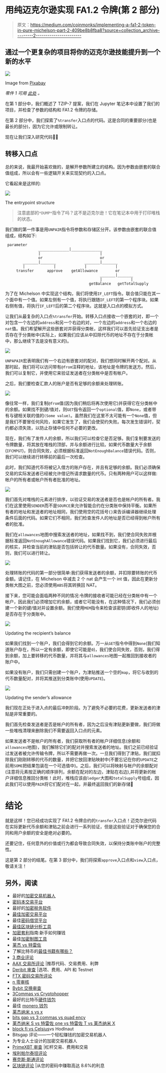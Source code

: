 # 用纯迈克尔逊实现 FA1.2 令牌(第 2 部分)

> 原文：<https://medium.com/coinmonks/implementing-a-fa1-2-token-in-pure-michelson-part-2-409be8b8fba8?source=collection_archive---------2----------------------->

## 通过一个更复杂的项目将你的迈克尔逊技能提升到一个新的水平

![](img/7b7b9ede0fac78e2e01086360a9b2923.png)

Image from [Pixabay](https://pixabay.com/images/id-5384830/)

*零件 1 可用* [*此处*](/@claudebarde/implementing-a-fa1-2-token-in-pure-michelson-part-1-b15e63e0c9b3) *。*

在第 1 部分中，我们概述了 TZIP-7 提案，我们在 Jupyter 笔记本中设置了我们的项目，并检查了参数的结构和 FA1.2 令牌的存储。

在第 2 部分中，我们探索了`%transfer`入口点的代码。这是合同的重要部分(也是最长的部分)，因为它允许或限制转让。

现在让我们深入研究代码👨‍💻

## 转移入口点

总的来说，我最开始喜欢做的，是解开参数所建立的结构。因为参数由嵌套的联合值组成，所以会有一些逻辑开关来实现契约的入口点。

它看起来是这样的:

![](img/b0c594e6156c362574ca2be103bacfd9.png)

The entrypoint structure

> 注意底部的`*DUMP*`指令了吗？这不是迈克尔逊！它在笔记本中用于打印堆栈的状态。

我们做的第一件事是用`UNPAIR`指令将参数和存储区分开。该参数由嵌套的联合值组成，结构如下:

```
 parameter
               ______________|______________
               |                           |
               or                          or 
        _______|_______             _______|_______
        |             |             |             |     
     transfer      approve    getAllowance        or
                                           _______|_______
                                           |             |
                                      getBalance   getTotalSupply
```

为了在 Michelson 中实现这个结构，我们将使用`IF_LEFT`指令。联合值只能在其一个面中有一个值。如果左侧有一个值，将执行跟随`IF_LEFT`的第一个程序块。如果右侧有值，将执行`IF_LEFT`后的第二个程序块。这就是入口点的模拟方式。

让我们从最复杂的入口点`%transfer`开始。转移入口点接收一个嵌套的对，即一个对包含一个左边的`address`和另一个右边的对，一个左边的`address`和一个右边的`nat`值。我们希望解开这些嵌套对并获得分类帐，这样我们可以首先验证支出者是否存在于分类帐中(实际上，如果我们应该从中扣除代币的地址不存在于分类帐中，那么继续下去是没有意义的)。

![](img/a131cc11de1a891ca5b9a7f5e486d32f.png)

`UNPAPAIR`宏表明我们有一个右边有嵌套对的配对，我们想同时解开两个配对。从那时起，我们将可以访问带有`@from`注释的地址，该地址是令牌的发送方。然后，我们可以复制它，并使用它来验证发送者在分类帐中是否有帐户。

之后，我们要检查汇款人的账户是否有足够的余额来处理转账。

![](img/a9dd02b140b306276f6014abf578265b.png)

像往常一样，我们复制`@from`值(因为我们稍后将再次使用它)并获得它在分类帐中的余额。如果找不到键/值对，则`GET`指令返回一个`optional`值，即`None`，或者带有与键相关联的值的`(Some value)`。虽然我们在这里不太可能有一个`None`值，但是我们不要冒任何风险，如果它发生了，我们会使契约失败。每次发生错误时，契约都必须失效，以防止存储中任何不必要的更改。

现在，我们有了发件人的余额，所以我们可以检查它是否足够。我们复制要发送的令牌数量，将其放在堆栈的顶部，并与余额进行比较。如果代币数量大于余额(`IFCMPGT`)，则合同失败，必须根据标准返回`NotEnoughBalance`错误代码。否则，我们可以继续进行转移前的最后一次检查。

此时，我们知道代币将被记入借方的账户存在，并且有足够的余额。我们必须确保交易的实际发送者已经被允许借记所请求数量的代币。只有两种用户可以这样做:帐户的所有者或帐户所有者批准的地址。

![](img/8312e3366f0ccb6632c3179d379d2547.png)

我们首先对堆栈的元素进行排序，以验证交易的发送者是否也是帐户的所有者。我们在这里使用`SENDER`而不是`SOURCE`来允许智能合约在分类账中保持平衡。如果所有者的地址和发送者的地址相同，我们使用空的花括号`{}`来告诉编译器继续处理条件后面的代码。如果它们不相同，我们检查发件人的地址是否已经得到帐户所有者的批准。

我们在`allowances`地图中搜索发送者的地址，如果找不到，我们使合同失败并根据标准返回`NotEnoughAllowance`错误代码。如果我们找到它，我们必须进行最后的核实，并检查当前的津贴是否包括转让的代币数量。如果没有，合同失效，否则，我们可以进行转让。

![](img/cfd6fcfa1c3c4f21c9cc6762162eac96.png)

处理转账的代码的第一部分很简单:我们获得发送者的余额，并扣除要转账的代币金额。请记住，在 Michelson 中减去 2 个 nat 会产生一个 int 值，因此在更新分类帐大图之前，您必须使用`ABS`将其转换回 NAT。

接下来，您可能会面临两种不同的情况:令牌的接收者可能已经在分类帐中有一个帐户，因此我们必须增加它的余额，或者它可能没有，在这种情况下，我们必须创建一个新的键/值对并设置余额。我们使用`MEM`指令来检查该密钥(即收件人的地址)是否存在于分类账中。

![](img/3f8467b282ab6c58e48731a751902827.png)

Updating the recipient’s balance

如果我们找到一个账户，我们会得到它的余额。万一从`GET`指令中得到`None`(我们知道账户存在，所以一定有余额，即使它可能是`0`)，我们使合同失败，否则，我们得到余额，加上要转移的代币数量，并将其与`allowances`地图一起推回到接收者的账户中。

如果没有账户，我们只需创建一个账户，为津贴推送一个空的`map`，将它与收到的代币数量配对，并将其推送到分类账中(使用`UPDATE`)。

![](img/7c37ef51d4bdd3330619d6dcca5a04b1.png)

Updating the sender’s allowance

我们现在正处于进入点的最后冲刺阶段。为了避免不必要的花费，更新发送者的津贴是非常重要的。

我们首先检查发送者是否是帐户的所有者，因为之后没有津贴更新要做，我们将做一些堆栈清理来删除我们不需要返回入口点的元素。

如果发送者不是帐户的所有者，我们获取所有者的帐户详细信息(余额和`allowances`地图)，我们解除它们的配对并搜索发送者的地址。我们之前已经验证过发送者被允许传输令牌，所以不需要再做一次。一旦我们得到了津贴，我们就扣除我们刚刚转移的代币的数量，并把它放回津贴映射中(不要忘记在你的`UPDATE`之前用`SOME`把结果包装在一个可选值中)。之后，我们可以将映射与帐户的余额配对(注意将元素按正确的顺序排列，余额在配对的左边，津贴在右边),并将更新的帐户详细信息推回分类帐！此时，堆栈应该由`ledger`大图和`totalSupply`号组成，因此我们可以使用`PAIR`将它们配对在一起，并最终返回我们的新存储🥳

# 结论

就是这样！您已经成功实现了 FA1.2 令牌合约的`transfer`入口点！迈克尔逊代码在实际更新代币余额和津贴之前会进行一系列验证，但是这些验证对于确保您的合同和用户余额的安全是绝对必要的。

还要记住，任何意外的价值或行为都会导致合同失效，以保持分类账中账户的完整性。

这是第 2 部分的结尾。在第 3 部分中，我们将探索`approve`入口点和`view`入口点，敬请关注！

## 另外，阅读

*   最好的[加密交易机器人](/coinmonks/crypto-trading-bot-c2ffce8acb2a)
*   [密码本交易平台](/coinmonks/top-10-crypto-copy-trading-platforms-for-beginners-d0c37c7d698c)
*   最好的[加密税务软件](/coinmonks/best-crypto-tax-tool-for-my-money-72d4b430816b)
*   [最佳加密交易平台](/coinmonks/the-best-crypto-trading-platforms-in-2020-the-definitive-guide-updated-c72f8b874555)
*   最佳[密码借贷平台](/coinmonks/top-5-crypto-lending-platforms-in-2020-that-you-need-to-know-a1b675cec3fa)
*   [最佳区块链分析工具](https://bitquery.io/blog/best-blockchain-analysis-tools-and-software)
*   [加密套利](/coinmonks/crypto-arbitrage-guide-how-to-make-money-as-a-beginner-62bfe5c868f6)指南:新手如何赚钱
*   最佳[加密制图工具](/coinmonks/what-are-the-best-charting-platforms-for-cryptocurrency-trading-85aade584d80)
*   [莱杰 vs 特雷佐](/coinmonks/ledger-vs-trezor-best-hardware-wallet-to-secure-cryptocurrency-22c7a3fd391e)
*   了解比特币的[最佳书籍有哪些？](/coinmonks/what-are-the-best-books-to-learn-bitcoin-409aeb9aff4b)
*   [3 商业评论](/coinmonks/3commas-review-an-excellent-crypto-trading-bot-2020-1313a58bec92)
*   [AAX 交易所评论](/coinmonks/aax-exchange-review-2021-67c5ea09330c) |推荐代码、交易费用、利弊
*   [Deribit 审查](/coinmonks/deribit-review-options-fees-apis-and-testnet-2ca16c4bbdb2) |选项、费用、API 和 Testnet
*   [FTX 密码交易所评论](/coinmonks/ftx-crypto-exchange-review-53664ac1198f)
*   [n 零审核](/coinmonks/ngrave-zero-review-c465cf8307fc)
*   [Bybit 交换审查](/coinmonks/bybit-exchange-review-dbd570019b71)
*   [3Commas vs Cryptohopper](/coinmonks/cryptohopper-vs-3commas-vs-shrimpy-a2c16095b8fe)
*   最好的比特币[硬件钱包](/coinmonks/the-best-cryptocurrency-hardware-wallets-of-2020-e28b1c124069?source=friends_link&sk=324dd9ff8556ab578d71e7ad7658ad7c)
*   最佳 [monero 钱包](https://blog.coincodecap.com/best-monero-wallets)
*   [莱杰纳米 s vs x](https://blog.coincodecap.com/ledger-nano-s-vs-x)
*   [bits gap vs 3 commas vs quad ency](https://blog.coincodecap.com/bitsgap-3commas-quadency)
*   [莱杰纳米 S vs 特雷佐 one vs 特雷佐 T vs 莱杰纳米 X](https://blog.coincodecap.com/ledger-nano-s-vs-trezor-one-ledger-nano-x-trezor-t)
*   [block fi vs Celsius](/coinmonks/blockfi-vs-celsius-vs-hodlnaut-8a1cc8c26630)vs Hodlnaut
*   Bitsgap 评论——一个轻松赚钱的加密交易机器人
*   为专业人士设计的加密交易机器人
*   [PrimeXBT 审查](/coinmonks/primexbt-review-88e0815be858) |杠杆交易、费用和交易
*   [埃利帕尔泰坦评论](/coinmonks/ellipal-titan-review-85e9071dd029)
*   [赛克斯·斯通评论](https://blog.coincodecap.com/secux-stone-hardware-wallet-review)
*   [区块链评论](/coinmonks/blockfi-review-53096053c097) |从您的密码中赚取高达 8.6%的利息